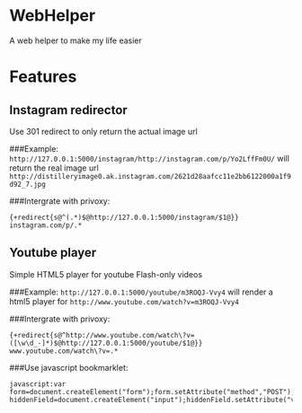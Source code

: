 WebHelper
=========

A web helper to make my life easier


Features
========

Instagram redirector
--------------------
Use 301 redirect to only return the actual image url

###Example:
`http://127.0.0.1:5000/instagram/http://instagram.com/p/Yo2LffFm0U/` will return the real image url ` http://distilleryimage0.ak.instagram.com/2621d28aafcc11e2bb6122000a1f9d92_7.jpg`

###Intergrate with privoxy:
```
{+redirect{s@^(.*)$@http://127.0.0.1:5000/instagram/$1@}}
instagram.com/p/.*
```

Youtube player
--------------
Simple HTML5 player for youtube Flash-only videos

###Example:
`http://127.0.0.1:5000/youtube/m3ROQJ-Vvy4` will render a html5 player for `http://www.youtube.com/watch?v=m3ROQJ-Vvy4`

###Intergrate with privoxy:
```
{+redirect{s@^http://www.youtube.com/watch\?v=([\w\d_-]*)$@http://127.0.0.1:5000/youtube/$1@}}
www.youtube.com/watch\?v=.*
```

###Use javascript bookmarklet:
```
javascript:var form=document.createElement("form");form.setAttribute("method","POST");form.setAttribute("action","http://127.0.0.1:5000/youtube/"+ytplayer.config.args.video_id);var hiddenField=document.createElement("input");hiddenField.setAttribute("value",btoa(ytplayer.config.args.url_encoded_fmt_stream_map));hiddenField.setAttribute("name","video_data");form.appendChild(hiddenField);document.body.appendChild(form);form.submit();
```